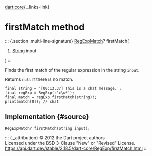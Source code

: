 [dart:core](../../dart-core/dart-core-library){._links-link}

firstMatch method
=================

::: {.section .multi-line-signature}
[RegExpMatch](../regexpmatch-class)? firstMatch(

1.  [String](../string-class) input

)
:::

Finds the first match of the regular expression in the string `input`.

Returns `null` if there is no match.

``` {.language-dart data-language="dart"}
final string = '[00:13.37] This is a chat message.';
final regExp = RegExp(r'c\w*');
final match = regExp.firstMatch(string)!;
print(match[0]); // chat
```

Implementation {#source}
--------------

``` {.language-dart data-language="dart"}
RegExpMatch? firstMatch(String input);
```

::: {._attribution}
© 2012 the Dart project authors\
Licensed under the BSD 3-Clause \"New\" or \"Revised\" License.\
<https://api.dart.dev/stable/2.18.5/dart-core/RegExp/firstMatch.html>
:::
